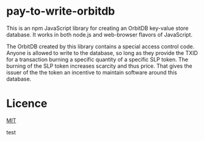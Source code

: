 # pay-to-write-orbitdb

This is an npm JavaScript library for creating an OrbitDB key-value store database. It works in both node.js and web-browser flavors of JavaScript.

The OrbitDB created by this library contains a special access control code. Anyone is allowed to write to the database, so long as they provide the TXID for a transaction burning a specific quantity of a specific SLP token. The burning of the SLP token increases scarcity and thus price. That gives the issuer of the the token an incentive to maintain software around this database.

# Licence
[MIT](LICENSE.md)

test
